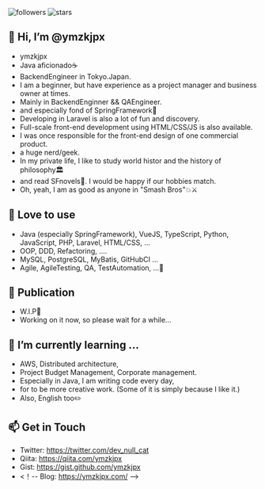 ![followers](https://img.shields.io/github/followers/ymzkjpx?style=social)
![stars](https://img.shields.io/github/stars/ymzkjpx?style=social)  

## 👋 Hi, I’m @ymzkjpx
- ymzkjpx
- Java aficionado☕ 
- BackendEngineer in Tokyo.Japan.
- I am a beginner, but have experience as a project manager and business owner at times.
- Mainly in BackendEnginner && QAEngineer.
- and especially fond of SpringFramework🍃
- Developing in Laravel is also a lot of fun and discovery.
- Full-scale front-end development using HTML/CSS/JS is also available.
- I was once responsible for the front-end design of one commercial product.
- a huge nerd/geek.
- In my private life, I like to study world histor and the history of philosophy🏛️ 
- and read SFnovels🚀. I would be happy if our hobbies match.
- Oh, yeah, I am as good as anyone in "Smash Bros"💥⚔️

## 👀 Love to use
- Java (especially SpringFramework), VueJS, TypeScript, Python, JavaScript, PHP, Laravel, HTML/CSS, ...
- OOP, DDD, Refactoring, ....
- MySQL, PostgreSQL, MyBatis, GitHubCI ...
- Agile, AgileTesting, QA, TestAutomation, ...🤖

## 📝 Publication
- W.I.P👷
- Working on it now, so please wait for a while...

## 🌱 I’m currently learning ...
- AWS, Distributed architecture,
- Project Budget Management, Corporate management.
- Especially in Java, I am writing code every day, 
- for to be more creative work. (Some of it is simply because I like it.)
- Also, English too✏️

## 📫 Get in Touch
- Twitter: https://twitter.com/dev_null_cat
- Qiita: https://qiita.com/ymzkjpx
- Gist: https://gist.github.com/ymzkjpx
- <！-- Blog: https://ymzkjpx.com/ -->

